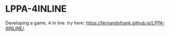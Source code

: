 # LPPA-4INLINE
Developing a game, 4 in line.
try here: https://fernandofrank.github.io/LPPA-4INLINE/.
